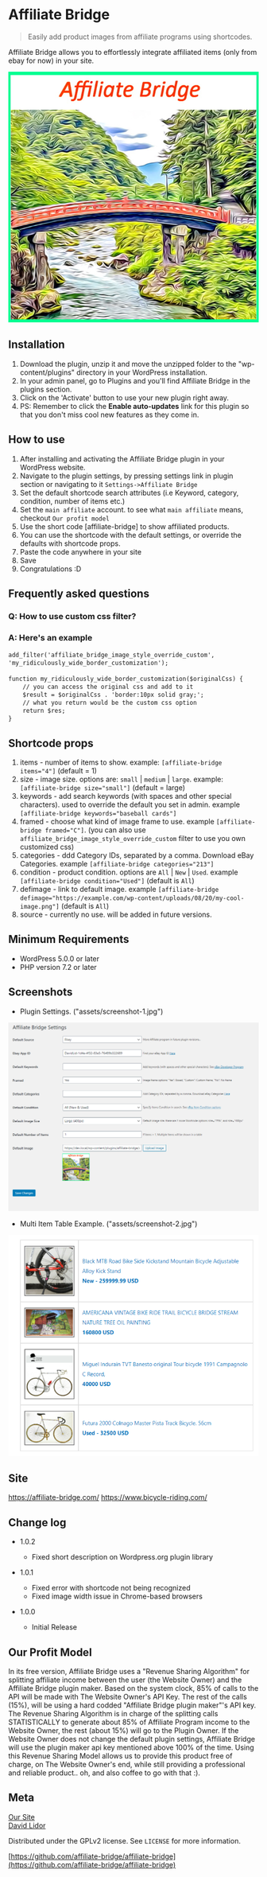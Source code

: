 # Affiliate Bridge
> Easily add product images from affiliate programs using shortcodes.

Affiliate Bridge allows you to effortlessly integrate affiliated items (only from ebay for now) in your site.

![](assets/images/ab-default-image.jpg)

## Installation

1. Download the plugin, unzip it and move the unzipped folder to the "wp-content/plugins" directory in your WordPress installation.
2. In your admin panel, go to Plugins and you'll find Affiliate Bridge in the plugins section.
3. Click on the 'Activate' button to use your new plugin right away.
4. PS: Remember to click the **Enable auto-updates** link for this plugin so that you don't miss cool new features as they come in.

## How to use

1. After installing and activating the Affiliate Bridge plugin in your WordPress website.
2. Navigate to the plugin settings, by pressing settings link in plugin section or navigating to it `Settings->Affiliate Bridge`
3. Set the default shortcode search attributes (i.e Keyword, category, condition, number of items etc.)
4. Set the `main affiliate` account. to see what `main affiliate` means, checkout `Our profit model`
5. Use the short code [affiliate-bridge] to show affiliated products.
6. You can use the shortcode with the default settings, or override the defaults with shortcode props.
7. Paste the code anywhere in your site
8. Save
9. Congratulations :D

## Frequently asked questions

### Q: How to use custom css filter?  
### A: Here's an example

```
add_filter('affiliate_bridge_image_style_override_custom', 'my_ridiculously_wide_border_customization');

function my_ridiculously_wide_border_customization($originalCss) {
    // you can access the original css and add to it
    $result = $originalCss . 'border:10px solid gray;';
    // what you return would be the custom css option
    return $res;
}

```

## Shortcode props

1. items - number of items to show. example: `[affiliate-bridge items="4"]` (default = 1)
2. size - image size. options are: `small` | `medium` | `large`. example: `[affiliate-bridge size="small"]` (default = large)
3. keywords - add search keywords (with spaces and other special characters). used to override the default you set in admin. example `[affiliate-bridge keywords="baseball cards"]`
4. framed - choose what kind of image frame to use.  example `[affiliate-bridge framed="C"]`. (you can also use `affiliate_bridge_image_style_override_custom` filter to use you own customized css)
5. categories - ddd Category IDs, separated by a comma. Download eBay Categories. example `[affiliate-bridge categories="213"]`
6. condition - product condition. options are `All` | `New` | `Used`. example `[affiliate-bridge condition="Used"]` (default is `All`)
7. defimage - link to default image. example `[affiliate-bridge defimage="https://example.com/wp-content/uploads/08/20/my-cool-image.png"]` (default is `All`)
8. source - currently no use. will be added in future versions.

## Minimum Requirements

* WordPress 5.0.0 or later
* PHP version 7.2 or later

## Screenshots

* Plugin Settings. ("assets/screenshot-1.jpg")  

![](assets/images/screenshot-1.png)

* Multi Item Table Example. ("assets/screenshot-2.jpg")

![](assets/images/screenshot-2.png)

## Site

https://affiliate-bridge.com/
https://www.bicycle-riding.com/

## Change log

* 1.0.2
    * Fixed short description on Wordpress.org plugin library

* 1.0.1
    * Fixed error with shortcode not being recognized
    * Fixed image width issue in Chrome-based browsers

* 1.0.0
    * Initial Release

## Our Profit Model

In its free version, Affiliate Bridge uses a "Revenue Sharing Algorithm" for splitting affiliate income between the user (the Website Owner) and the Affiliate Bridge plugin maker.
Based on the system clock, 85% of calls to the API will be made with The Website Owner's API Key.
The rest of the calls (15%), will be using a hard codded "Affiliate Bridge plugin maker"'s API key.
The Revenue Sharing Algorithm is in charge of the splitting calls STATISTICALLY to generate about 85% of Affiliate Program income to the Website Owner, the rest (about 15%) will go to the Plugin Owner.
If the Website Owner does not change the default plugin settings, Affiliate Bridge will use the plugin maker api key mentioned above 100% of the time.
Using this Revenue Sharing Model allows us to provide this product free of charge, on The Website Owner's end, while still providing a professional and reliable product.. oh, and also coffee to go with that :).

## Meta

[Our Site](https://affiliate-bridge.com/)  
[David Lidor](https://www.bicycle-riding.com/)  
  
Distributed under the GPLv2 license. See ``LICENSE`` for more information.

[https://github.com/affiliate-bridge/affiliate-bridge](https://github.com/affiliate-bridge/affiliate-bridge)